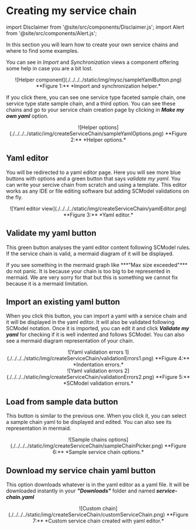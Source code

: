 # Creating my service chain

import Disclaimer from '@site/src/components/Disclaimer.js';
import Alert from '@site/src/components/Alert.js';

In this section you will learn how to create your own service chains and where to find some examples.

You can see in *Import* and *Synchronization* views a component offering some help in case you are a bit lost.

<div align="center">
![Helper component](./../../../static/img/mysc/sampleYamlButton.png)  
**Figure 1:** *Import and synchronization helper.*
</div>

If you click there, you can see one service type faceted sample chain, one service type state sample chain, and a third option. You can see these chains and go to your service chain creation page by clicking in ***Make my own yaml*** option.

<div align="center">
![Helper options](./../../../static/img/createServiceChain/sampleYamlOptions.png)  
**Figure 2:** *Helper options.*
</div>

## Yaml editor

You will be redirected to a yaml editor page. Here you will see more blue buttons with options and a green button that says *validate my yaml*. You can write your sercive chain from scratch and using a template. This editor works as any IDE or file editing software but adding SCModel validations on the fly.

<div align="center">
![Yaml editor view](./../../../static/img/createServiceChain/yamlEditor.png)  
**Figure 3:** *Yaml editor.*
</div>

## Validate my yaml button

This green button analyses the yaml editor content following SCModel rules. If the service chain is valid, a mermaid diagram of it will be displayed.

<Alert>
If you see something in the mermaid graph like ***"Max size exceeded"*** do not panic. It is because your chain is too big to be represented in mermaid. We are very sorry for that but this is something we cannot fix because it is a mermaid limitation.
</Alert>

## Import an existing yaml button

When you click this button, you can import a yaml with a service chain and it will be displayed in the yaml editor. It will also be validated following SCModel notation. Once it is imported, you can edit it and click ***Validate my yaml*** for checking if it is well indented and follows SCModel. You can also see a mermaid diagram representation of your chain.

<div align="center">
![Yaml validation errors 1](./../../../static/img/createServiceChain/validationErrors1.png)  
**Figure 4:** *Indentation errors.*
</div>

<div align="center">
![Yaml validation errors 2](./../../../static/img/createServiceChain/validationErrors2.png)  
**Figure 5:** *SCModel validation errors.*
</div>

## Load from sample data button

This button is similar to the previous one. When you click it, you can select a sample chain yaml to be displayed and edited. You can also see its representation in mermaid.

<div align="center">
![Sample chains options](./../../../static/img/createServiceChain/sampleChainPicker.png)  
**Figure 6:** *Sample service chain options.*
</div>

## Download my service chain yaml button

This option downloads whatever is in the yaml editor as a yaml file. It will be downloaded instantly in your ***"Downloads"*** folder and named ***service-chain.yaml***

<div align="center">
![Custom chain](./../../../static/img/createServiceChain/customServiceChain.png)  
**Figure 7:** *Custom service chain created with yaml editor.*
</div>
